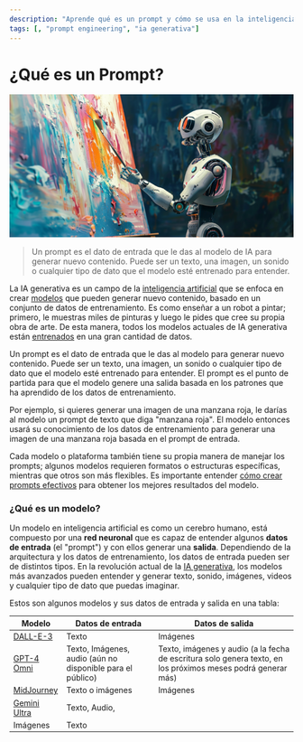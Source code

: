 ```yaml
---
description: "Aprende qué es un prompt y cómo se usa en la inteligencia artificial generativa."
tags: [, "prompt engineering", "ia generativa"]
---
```


# ¿Qué es un Prompt?

![Prompt](../../assets/charlytoc_A_robot_painting_a_canvas_symbolizing_how_generative__3197b88a-ba34-4d2e-9d42-0bd8777dd9c2.webp)

> Un prompt es el dato de entrada que le das al modelo de IA para generar nuevo contenido. Puede ser un texto, una imagen, un sonido o cualquier tipo de dato que el modelo esté entrenado para entender.

La IA generativa es un campo de la [inteligencia artificial](https://cloud.google.com/learn/what-is-artificial-intelligence?hl=es-419) que se enfoca en crear [modelos](https://www.ibm.com/topics/ai-model#:~:text=An%20AI%20model%20is%20a,they've%20been%20programmed%20for.) que pueden generar nuevo contenido, basado en un conjunto de datos de entrenamiento. Es como enseñar a un robot a pintar; primero, le muestras miles de pinturas y luego le pides que cree su propia obra de arte. De esta manera, todos los modelos actuales de IA generativa están [entrenados](https://www.clickworker.com/customer-blog/process-of-ai-training/) en una gran cantidad de datos.

Un prompt es el dato de entrada que le das al modelo para generar nuevo contenido. Puede ser un texto, una imagen, un sonido o cualquier tipo de dato que el modelo esté entrenado para entender. El prompt es el punto de partida para que el modelo genere una salida basada en los patrones que ha aprendido de los datos de entrenamiento.

Por ejemplo, si quieres generar una imagen de una manzana roja, le darías al modelo un prompt de texto que diga "manzana roja". El modelo entonces usará su conocimiento de los datos de entrenamiento para generar una imagen de una manzana roja basada en el prompt de entrada.

Cada modelo o plataforma también tiene su propia manera de manejar los prompts; algunos modelos requieren formatos o estructuras específicas, mientras que otros son más flexibles. Es importante entender [cómo crear prompts efectivos](#blank) para obtener los mejores resultados del modelo.

### ¿Qué es un modelo?

Un modelo en inteligencia artificial es como un cerebro humano, está compuesto por una **red neuronal** que es capaz de entender algunos **datos de entrada** (el "prompt") y con ellos generar una **salida**. Dependiendo de la arquitectura y los datos de entrenamiento, los datos de entrada pueden ser de distintos tipos. En la revolución actual de la [IA generativa](https://cloud.google.com/use-cases/generative-ai?hl=es), los modelos más avanzados pueden entender y generar texto, sonido, imágenes, videos y cualquier tipo de dato que puedas imaginar.

Estos son algunos modelos y sus datos de entrada y salida en una tabla:

| Modelo                                                             | Datos de entrada                                           | Datos de salida                                                                                              |
| ------------------------------------------------------------------ | ---------------------------------------------------------- | ------------------------------------------------------------------------------------------------------------ |
| [DALL-E-3](https://openai.com/index/dall-e-3/)                     | Texto                                                      | Imágenes                                                                                                     |
| [GPT-4 Omni](https://openai.com/index/hello-gpt-4o/)               | Texto, Imágenes, audio (aún no disponible para el público) | Texto, imágenes y audio (a la fecha de escritura solo genera texto, en los próximos meses podrá generar más) |
| [MidJourney](https://www.midjourney.com/home)                      | Texto o imágenes                                           | Imágenes                                                                                                     |
| [Gemini Ultra](https://deepmind.google/technologies/gemini/ultra/) | Texto, Audio,                                              |
| Imágenes                                                           | Texto                                                      |
